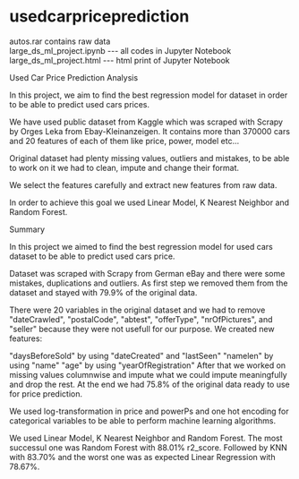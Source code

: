 # usedcarpriceprediction

autos.rar contains raw data\
large_ds_ml_project.ipynb --- all codes in Jupyter Notebook\
large_ds_ml_project.html --- html print of Jupyter Notebook


Used Car Price Prediction Analysis

In this project, we aim to find the best regression model for dataset in order to be able to predict used cars prices. 

We have used public dataset from Kaggle which was scraped with Scrapy by Orges Leka from Ebay-Kleinanzeigen. It contains more than 370000 cars and 20 features of each of them like price, power, model etc... 

Original dataset had plenty missing values, outliers and mistakes, to be able to work on it we had to clean, impute and change their format.

We select the features carefully and extract new features from  raw data.

In order to achieve this goal we used Linear Model, K Nearest Neighbor and Random Forest.

Summary

In this project we aimed to find the best regression model for used cars dataset to be able to predict used cars price.

Dataset was scraped with Scrapy from German eBay and there were some mistakes, duplications and outliers. As first step we removed them from the dataset and stayed with 79.9% of the original data.

There were 20 variables in the original dataset and we had to remove "dateCrawled", "postalCode", "abtest", "offerType", "nrOfPictures", and "seller" because they were not usefull for our purpose.
We created new features:

"daysBeforeSold" by using "dateCreated" and "lastSeen"
"namelen" by using "name"
"age" by using "yearOfRegistration"
After that we worked on missing values columnwise and impute what we could impute meaningfully and drop the rest. At the end we had 75.8% of the original data ready to use for price prediction.

We used log-transformation in price and powerPs and one hot encoding for categorical variables to be able to perform machine learning algorithms.

We used Linear Model, K Nearest Neighbor and Random Forest. The most successul one was Random Forest with 88.01% r2_score. Followed by KNN with 83.70% and the worst one was as expected Linear Regression with 78.67%.

